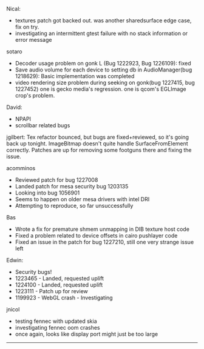 Nical:
* textures patch got backed out. was another sharedsurface edge case, fix on try.
* investigating an intermittent gtest failure with no stack information or error message



sotaro
* Decoder usage problem on gonk L (Bug 1222923, Bug 1226109): fixed
* Save audio volume for each device to setting db in AudioManager(bug 1218629): Basic implementation was completed
* video rendering size problem during seeking on gonk(bug 1227415, bug 1227452) one is gecko media's regression. one is qcom's EGLImage crop's problem.



David:
* NPAPI
* scrollbar related bugs



jgilbert:
        Tex refactor bounced, but bugs are fixed+reviewed, so it's going back up tonight.
        ImageBitmap doesn't quite handle SurfaceFromElement correctly. Patches are up for removing some footguns there and fixing the issue.



acomminos
* Reviewed patch for bug 1227008
* Landed patch for mesa security bug 1203135
* Looking into bug 1056901
* Seems to happen on older mesa drivers with intel DRI
* Attempting to reproduce, so far unsuccessfully



Bas
* Wrote a fix for premature shmem unmapping in DIB texture host code
* Fixed a problem related to device offsets in cairo pushlayer code
* Fixed an issue in the patch for bug 1227210, still one very strange issue left



Edwin:
* Security bugs!
* 1223465 - Landed, requested uplift
* 1224100 - Landed, requested uplift
* 1223111 - Patch up for review
* 1199923 - WebGL crash - Investigating



jnicol
* testing fennec with updated skia
* investigating fennec oom crashes
* once again, looks like display port might just be too large 

________________


